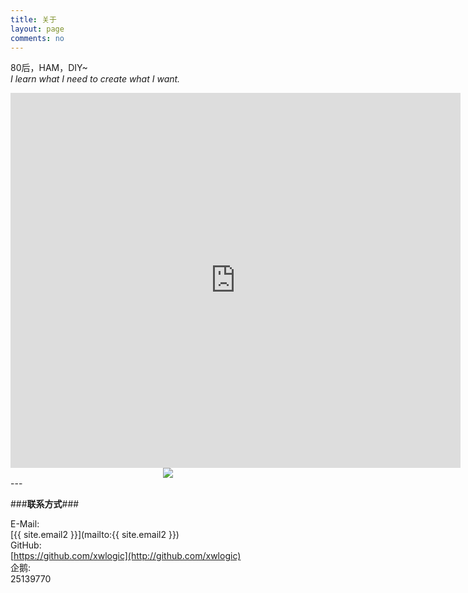 ```yaml
---
title: 关于
layout: page
comments: no
---
```


80后，HAM，DIY~  
*I learn what I need to create what I want.*        
<center>
<iframe align="top" frameborder="0" height="600" scrolling="yes" src="http://logbook.qrz.com/lbstat/BH3NVN/" width="720"></iframe>
</center>
<center>
<a href="http://www.hamqsl.com/solar.html" title="Click to add Solar-Terrestrial Data to your website!"><img src="http://www.hamqsl.com/solar101pic.php"></a>
</center>
---

###**联系方式**###

E-Mail:  
[{{ site.email2 }}](mailto:{{ site.email2 }})  
GitHub:  
[https://github.com/xwlogic](http://github.com/xwlogic)  
企鹅:    
25139770


